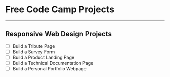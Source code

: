 # Free Code Camp Projects
---
## Responsive Web Design Projects
- [ ] Build a Tribute Page
- [ ] Build a Survey Form
- [ ] Build a Product Landing Page
- [ ] Build a Technical Documentation Page
- [ ] Build a Personal Portfolio Webpage